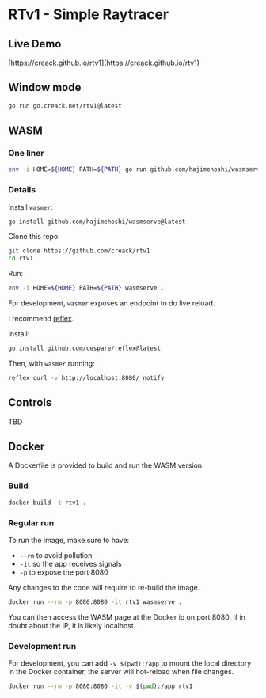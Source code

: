 # RTv1 - Simple Raytracer

## Live Demo

[https://creack.github.io/rtv1](https://creack.github.io/rtv1)

## Window mode

```sh
go run go.creack.net/rtv1@latest
```

## WASM

### One liner

```sh
env -i HOME=${HOME} PATH=${PATH} go run github.com/hajimehoshi/wasmserve@latest go.creack.net/rtv1@latest
```

### Details

Install `wasmer`:

```sh
go install github.com/hajimehoshi/wasmserve@latest
```

Clone this repo:

```sh
git clone https://github.com/creack/rtv1
cd rtv1
```

Run:

```sh
env -i HOME=${HOME} PATH=${PATH} wasmserve .
```

For development, `wasmer` exposes an endpoint to do live reload.

I recommend [reflex](https://github.com/cespare/reflex). 

Install:

```sh
go install github.com/cespare/reflex@latest
```

Then, with `wasmer` running:

```sh
reflex curl -v http://localhost:8080/_notify
```

## Controls

TBD

## Docker

A Dockerfile is provided to build and run the WASM version.

### Build

```sh
docker build -t rtv1 .
```

### Regular run

To run the image, make sure to have:
  - `--rm` to avoid pollution
  - `-it` so the app receives signals
  - `-p` to expose the port 8080

Any changes to the code will require to re-build the image.

```sh
docker run --rm -p 8080:8080 -it rtv1 wasmserve .
```

You can then access the WASM page at the Docker ip on port 8080. If in doubt about the IP, it is likely localhost.

### Development run 

For development, you can add `-v $(pwd):/app` to mount the local directory in the Docker container, the server will hot-reload when file changes.

```sh
docker run --rm -p 8080:8080 -it -v $(pwd):/app rtv1
```
